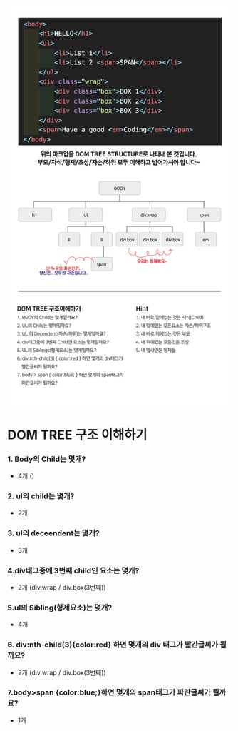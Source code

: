![문제1](DOM_TREE.png)

# DOM TREE 구조 이해하기

### 1. Body의 Child는 몇개?

- 4개 ()

### 2. ul의 child는 몇개?

- 2개

### 3. ul의 deceendent는 몇개?

- 3개

### 4.div태그중에 3번째 child인 요소는 몇개?

- 2개 (div.wrap / div.box(3번째))

### 5.ul의 Sibling(형제요소)는 몇개?

- 4개

### 6. div:nth-child(3){color:red} 하면 몇개의 div 태그가 빨간글씨가 될까요?

- 2개 (div.wrap / div.box(3번째))

### 7.body>span {color:blue;}하면 몇개의 span태그가 파란글씨가 될까요?

- 1개
